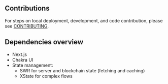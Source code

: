 ## Contributions

For steps on local deployment, development, and code contribution, please see [CONTRIBUTING](./CONTRIBUTING.md).

## Dependencies overview

- Next.js
- Chakra UI
- State management:
  - SWR for server and blockchain state (fetching and caching)
  - XState for complex flows

